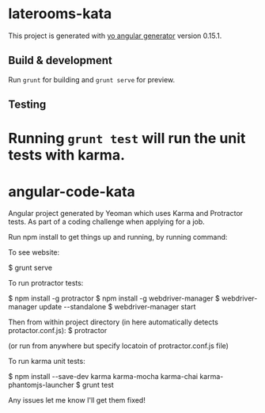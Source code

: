 # laterooms-kata

This project is generated with [yo angular generator](https://github.com/yeoman/generator-angular)
version 0.15.1.

## Build & development

Run `grunt` for building and `grunt serve` for preview.

## Testing

Running `grunt test` will run the unit tests with karma.
=======





# angular-code-kata
Angular project generated by Yeoman which uses Karma and Protractor tests. As part of a coding challenge when applying for a job.

Run npm install to get things up and running, by running command:

To see website:

$ grunt serve

To run protractor tests:

$ npm install -g protractor
$ npm install -g webdriver-manager
$ webdriver-manager update --standalone
$ webdriver-manager start

Then from within project directory (in here automatically detects protactor.conf.js):
$ protractor 

(or run from anywhere but specify locatoin of protractor.conf.js file)

To run karma unit tests:

$ npm install --save-dev karma karma-mocha karma-chai karma-phantomjs-launcher
$ grunt test

Any issues let me know I'll get them fixed!

